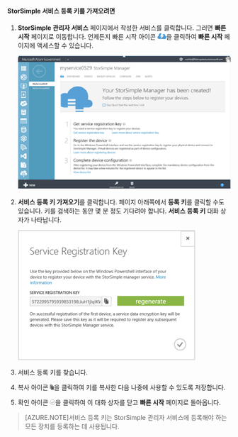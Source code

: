 
#### StorSimple 서비스 등록 키를 가져오려면

1. **StorSimple 관리자 서비스** 페이지에서 작성한 서비스를 클릭합니다. 그러면 **빠른 시작** 페이지로 이동합니다. 언제든지 빠른 시작 아이콘 ![StorSimple 빠른 시작 아이콘](./media/storsimple-get-service-registration-key-gov/HCS_QuickStartIcon-include.png)을 클릭하여 **빠른 시작** 페이지에 액세스할 수 있습니다.

     ![StorSimple 빠른 시작 페이지](./media/storsimple-get-service-registration-key-gov/HCS_ServiceQuickStart-gov-include.png)

2. **서비스 등록 키 가져오기**를 클릭합니다. 페이지 아래쪽에서 **등록 키**를 클릭할 수도 있습니다. 키를 검색하는 동안 몇 분 정도 기다려야 합니다. **서비스 등록 키** 대화 상자가 나타납니다.

     ![서비스 등록 키 대화 상자](./media/storsimple-get-service-registration-key-gov/HCS_ServiceRegistrationKey-gov-include.png)

3. 서비스 등록 키를 찾습니다.

4. 복사 아이콘 ![StorSimple 복사 아이콘](./media/storsimple-get-service-registration-key-gov/HCS_CopyIcon-include.png)을 클릭하여 키를 복사한 다음 나중에 사용할 수 있도록 저장합니다.

5. 확인 아이콘 ![StorSimple 확인 아이콘](./media/storsimple-get-service-registration-key-gov/HCS_CheckIcon-include.png)을 클릭하여 이 대화 상자를 닫고 **빠른 시작** 페이지로 돌아옵니다.

> [AZURE.NOTE]서비스 등록 키는 StorSimple 관리자 서비스에 등록해야 하는 모든 장치를 등록하는 데 사용됩니다.

 

<!---HONumber=July15_HO2-->